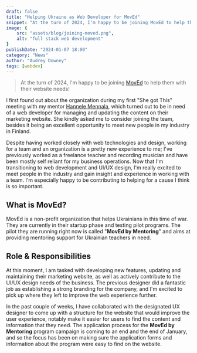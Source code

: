 ```yaml
---
draft: false
title: "Helping Ukraine as Web Developer for MovEd"
snippet: "At the turn of 2024, I'm happy to be joining MovEd to help them with their website needs!"
image: {
    src: "assets/blog/joining-moved.png",
    alt: "full stack web development"
}
publishDate: "2024-01-07 18:00"
category: "News"
author: "Audrey Downey"
tags: [webdev]
---
```


> At the turn of 2024, I'm happy to be joining [MovEd](https://www.moved.fi/) to help them with their website needs!  

I first found out about the organization during my first "She got This" meeting with my mentor [Hannele Mennala](https://www.linkedin.com/in/hannelemennala/), which turned out to be in need of a web developer for managing and updating the content on their marketing website.  She kindly asked me to consider joining the team, besides it being an excellent opportunity to meet new people in my industry in Finland.

Despite having worked closely with web technologies and design, working for a team and an organization is a pretty new experience to me; I've previously worked as a freelance teacher and recording musician and have been mostly self reliant for my business operations.  Now that I'm transitioning to web development and UI/UX design, I'm really excited to meet people in the industry and gain insight and experience in working with a team.  I'm especially happy to be contributing to helping for a cause I think is so important.

## What is MovEd?

MovEd is a non-profit organization that helps Ukrainians in this time of war.  They are currently in their startup phase and testing pilot programs.  The pilot they are running right now is called "**MovEd by Mentoring**" and aims at providing mentoring support for Ukrainian teachers in need.

## Role & Responsibilities

At this moment, I am tasked with developing new features, updating and maintaining their marketing website, as well as actively contribute to the UI/UX design needs of the business.  The previous designer did a fantastic job as establishing a strong branding for the company, and I'm excited to pick up where they left to improve the web experience further.

In the past couple of weeks, I have collaborated with the designated UX designer to come up with a structure for the website that would improve the user experience, notably make it easier for users to find the content and information that they need.  The application process for the **MovEd by Mentoring** program campaign is coming to an end and the end of January, and so the focus has been on making sure the application forms and information about the program were easy to find on the website.
